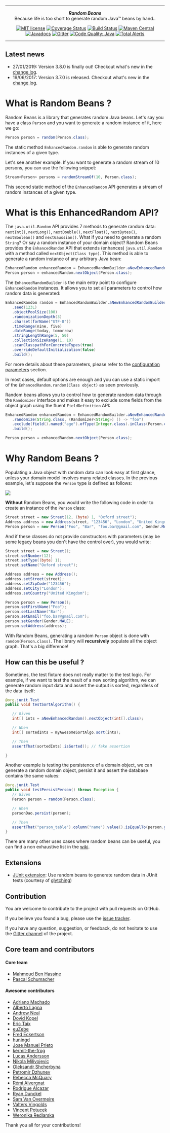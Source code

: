 ***

<div align="center">
    <b><em>Random Beans</em></b><br>
    Because life is too short to generate random Java&trade; beans by hand..
</div>

<div align="center">

[![MIT license](http://img.shields.io/badge/license-MIT-brightgreen.svg?style=flat)](http://opensource.org/licenses/MIT)
[![Coverage Status](https://coveralls.io/repos/benas/random-beans/badge.svg?branch=master&service=github)](https://coveralls.io/github/benas/random-beans?branch=master)
[![Build Status](https://travis-ci.org/benas/random-beans.svg?branch=master)](https://travis-ci.org/benas/random-beans)
[![Maven Central](https://maven-badges.herokuapp.com/maven-central/io.github.benas/random-beans/badge.svg?style=flat)](http://repo1.maven.org/maven2/io/github/benas/random-beans/3.8.0/)
[![Javadocs](http://www.javadoc.io/badge/io.github.benas/random-beans.svg)](http://www.javadoc.io/doc/io.github.benas/random-beans)
[![Gitter](https://badges.gitter.im/Join%20Chat.svg)](https://gitter.im/benas/random-beans)
[![Code Quality: Java](https://img.shields.io/lgtm/grade/java/g/benas/random-beans.svg?logo=lgtm&logoWidth=18)](https://lgtm.com/projects/g/benas/random-beans/context:java)
[![Total Alerts](https://img.shields.io/lgtm/alerts/g/benas/random-beans.svg?logo=lgtm&logoWidth=18)](https://lgtm.com/projects/g/benas/random-beans/alerts)

</div>

***

## Latest news

* 27/01/2019: Version 3.8.0 is finally out! Checkout what's new in the [change log](https://github.com/benas/random-beans/releases).
* 19/06/2017: Version 3.7.0 is released. Checkout what's new in the [change log](https://github.com/benas/random-beans/releases).

# What is Random Beans ?

Random Beans is a library that generates random Java beans. Let's say you have a class `Person` and you want to generate a random instance of it, here we go:

```java
Person person = random(Person.class);
```

The static method `EnhancedRandom.random` is able to generate random instances of a given type.

Let's see another example. If you want to generate a random stream of 10 persons, you can use the following snippet:

```java
Stream<Person> persons = randomStreamOf(10, Person.class);
```

This second static method of the `EnhancedRandom` API generates a stream of random instances of a given type.

# What is this EnhancedRandom API?

The `java.util.Random` API provides 7 methods to generate random data: `nextInt()`, `nextLong()`, `nextDouble()`, `nextFloat()`, `nextBytes()`, `nextBoolean()` and `nextGaussian()`.
What if you need to generate a random `String`? Or say a random instance of your domain object?
Random Beans provides the `EnhancedRandom` API that extends (enhances) `java.util.Random` with a method called `nextObject(Class type)`.
This method is able to generate a random instance of any arbitrary Java bean:

```java
EnhancedRandom enhancedRandom = EnhancedRandomBuilder.aNewEnhancedRandom();
Person person = enhancedRandom.nextObject(Person.class);
```

The `EnhancedRandomBuilder` is the main entry point to configure `EnhancedRandom` instances. It allows you to set all
parameters to control how random data is generated:

```java
EnhancedRandom random = EnhancedRandomBuilder.aNewEnhancedRandomBuilder()
   .seed(123L)
   .objectPoolSize(100)
   .randomizationDepth(3)
   .charset(forName("UTF-8"))
   .timeRange(nine, five)
   .dateRange(today, tomorrow)
   .stringLengthRange(5, 50)
   .collectionSizeRange(1, 10)
   .scanClasspathForConcreteTypes(true)
   .overrideDefaultInitialization(false)
   .build();
```

For more details about these parameters, please refer to the [configuration parameters](https://github.com/benas/random-beans/wiki/Randomization-parameters) section.

In most cases, default options are enough and you can use a static import of the `EnhancedRandom.random(Class object)` as seen previously.

Random beans allows you to control how to generate random data through the `Randomizer` interface
 and makes it easy to exclude some fields from the object graph using the fluent `FieldDefinition` API:

```java
EnhancedRandom enhancedRandom = EnhancedRandomBuilder.aNewEnhancedRandomBuilder()
   .randomize(String.class, (Randomizer<String>) () -> "foo")
   .exclude(field().named("age").ofType(Integer.class).inClass(Person.class).get())
   .build();

Person person = enhancedRandom.nextObject(Person.class);
```

# Why Random Beans ?

Populating a Java object with random data can look easy at first glance, unless your domain model involves many related classes.
In the previous example, let's suppose the `Person` type is defined as follows:

![](https://github.com/benas/random-beans/raw/master/site/person.png)

**Without** Random Beans, you would write the following code in order to create an instance of the `Person` class:

```java
Street street = new Street(12, (byte) 1, "Oxford street");
Address address = new Address(street, "123456", "London", "United Kingdom");
Person person = new Person("Foo", "Bar", "foo.bar@gmail.com", Gender.MALE, address);
```

And if these classes do not provide constructors with parameters (may be some legacy beans you don't have the control over), you would write:

```java
Street street = new Street();
street.setNumber(12);
street.setType((byte) 1);
street.setName("Oxford street");

Address address = new Address();
address.setStreet(street);
address.setZipCode("123456");
address.setCity("London");
address.setCountry("United Kingdom");

Person person = new Person();
person.setFirstName("Foo");
person.setLastName("Bar");
person.setEmail("foo.bar@gmail.com");
person.setGender(Gender.MALE);
person.setAddress(address);
```

With Random Beans, generating a random `Person` object is done with `random(Person.class)`. The library will **recursively** populate
all the object graph. That's a big difference!

## How can this be useful ?

Sometimes, the test fixture does not really matter to the test logic. For example, if we want to test the result of a new sorting algorithm,
 we can generate random input data and assert the output is sorted, regardless of the data itself:

```java
@org.junit.Test
public void testSortAlgorithm() {

   // Given
   int[] ints = aNewEnhancedRandom().nextObject(int[].class);

   // When
   int[] sortedInts = myAwesomeSortAlgo.sort(ints);

   // Then
   assertThat(sortedInts).isSorted(); // fake assertion

}
```

Another example is testing the persistence of a domain object, we can generate a random domain object, persist it and assert the database contains the same values:

```java
@org.junit.Test
public void testPersistPerson() throws Exception {
   // Given
   Person person = random(Person.class);

   // When
   personDao.persist(person);

   // Then
   assertThat("person_table").column("name").value().isEqualTo(person.getName()); // assretj db
}
```

There are many other uses cases where random beans can be useful, you can find a non exhaustive list in the [wiki](https://github.com/benas/random-beans/wiki/use-cases).

## Extensions

* [JUnit extension](https://glytching.github.io/junit-extensions/randomBeans): Use random beans to generate random data in JUnit tests (courtesy of [glytching](https://github.com/glytching))

## Contribution

You are welcome to contribute to the project with pull requests on GitHub.

If you believe you found a bug, please use the [issue tracker](https://github.com/benas/random-beans/issues).

If you have any question, suggestion, or feedback, do not hesitate to use the [Gitter channel](https://gitter.im/benas/random-beans) of the project.

## Core team and contributors

#### Core team

* [Mahmoud Ben Hassine](https://github.com/benas)
* [Pascal Schumacher](https://github.com/PascalSchumacher)

#### Awesome contributors

* [Adriano Machado](https://github.com/ammachado)
* [Alberto Lagna](https://github.com/alagna)
* [Andrew Neal](https://github.com/aeneal)
* [Dovid Kopel](https://github.com/dovidkopel)
* [Eric Taix](https://github.com/eric-taix)
* [euZebe](https://github.com/euzebe)
* [Fred Eckertson](https://github.com/feckertson)
* [huningd](https://github.com/huningd)
* [Jose Manuel Prieto](https://github.com/prietopa)
* [kermit-the-frog](https://github.com/kermit-the-frog)
* [Lucas Andersson](https://github.com/LucasAndersson)
* [Nikola Milivojevic](https://github.com/dziga)
* [Oleksandr Shcherbyna](https://github.com/sansherbina)
* [Petromir Dzhunev](https://github.com/petromir)
* [Rebecca McQuary](https://github.com/rmcquary)
* [Rémi Alvergnat](http://www.pragmasphere.com)
* [Rodrigue Alcazar](https://github.com/rodriguealcazar)
* [Ryan Dunckel](https://github.com/sparty02)
* [Sam Van Overmeire](https://github.com/VanOvermeire)
* [Valters Vingolds](https://github.com/valters)
* [Vincent Potucek](https://github.com/punkratz312)
* [Weronika Redlarska](https://github.com/weronika-redlarska)

Thank you all for your contributions!
